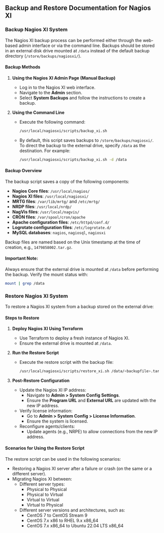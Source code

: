 ## Backup and Restore Documentation for Nagios XI

### Backup Nagios XI System

The Nagios XI backup process can be performed either through the web-based admin interface or via the command line. Backups should be stored in an external disk drive mounted at `/data` instead of the default backup directory (`/store/backups/nagiosxi/`).

#### Backup Methods

1. **Using the Nagios XI Admin Page (Manual Backup)**
   - Log in to the Nagios XI web interface.
   - Navigate to the **Admin** section.
   - Select **System Backups** and follow the instructions to create a backup.

2. **Using the Command Line**
   - Execute the following command:
     ```bash
     /usr/local/nagiosxi/scripts/backup_xi.sh
     ```
   - By default, this script saves backups to `/store/backups/nagiosxi/`. To direct the backup to the external drive, specify `/data` as the destination. For example:
     ```bash
     /usr/local/nagiosxi/scripts/backup_xi.sh -d /data
     ```

#### Backup Overview

The backup script saves a copy of the following components:
- **Nagios Core files**: `/usr/local/nagios/`
- **Nagios XI files**: `/usr/local/nagiosxi/`
- **MRTG files**: `/var/lib/mrtg/` and `/etc/mrtg/`
- **NRDP files**: `/usr/local/nrdp/`
- **NagVis files**: `/usr/local/nagvis/`
- **CRON files**: `/var/spool/cron/apache`
- **Apache configuration files**: `/etc/httpd/conf.d/`
- **Logrotate configuration files**: `/etc/logrotate.d/`
- **MySQL databases**: `nagios`, `nagiosql`, `nagiosxi`

Backup files are named based on the Unix timestamp at the time of creation, e.g., `1479858002.tar.gz`.

#### Important Note:
Always ensure that the external drive is mounted at `/data` before performing the backup. Verify the mount status with:
```bash
mount | grep /data
```

### Restore Nagios XI System

To restore a Nagios XI system from a backup stored on the external drive:

#### Steps to Restore

1. **Deploy Nagios XI Using Terraform**
   - Use Terraform to deploy a fresh instance of Nagios XI.
   - Ensure the external drive is mounted at `/data`.

2. **Run the Restore Script**
   - Execute the restore script with the backup file:
     ```bash
     /usr/local/nagiosxi/scripts/restore_xi.sh /data/<backupfile>.tar.gz
     ```

3. **Post-Restore Configuration**
   - Update the Nagios XI IP address:
     - Navigate to **Admin > System Config Settings**.
     - Ensure the **Program URL** and **External URL** are updated with the new IP address.
   - Verify license information:
     - Go to **Admin > System Config > License Information**.
     - Ensure the system is licensed.
   - Reconfigure agents/clients:
     - Update agents (e.g., NRPE) to allow connections from the new IP address.

#### Scenarios for Using the Restore Script
The restore script can be used in the following scenarios:
- Restoring a Nagios XI server after a failure or crash (on the same or a different server).
- Migrating Nagios XI between:
  - Different server types:
    - Physical to Physical
    - Physical to Virtual
    - Virtual to Virtual
    - Virtual to Physical
  - Different server versions and architectures, such as:
    - CentOS 7 to CentOS Stream 9
    - CentOS 7.x x86 to RHEL 9.x x86_64
    - CentOS 7.x x86_64 to Ubuntu 22.04 LTS x86_64

